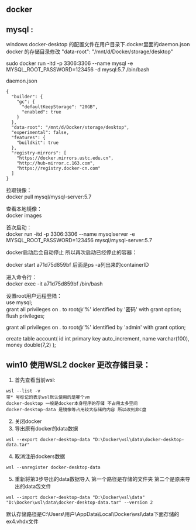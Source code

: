 ## docker 

mysql : 
---

windows docker-desktop 的配置文件在用户目录下.docker里面的daemon.json  
docker 的存储目录修改 "data-root": "/mnt/d/Docker/storage/desktop"  

sudo docker run -itd -p 3306:3306 --name mysql -e MYSQL_ROOT_PASSWORD=123456 -d mysql:5.7 /bin/bash

daemon.json
```
{
  "builder": {
    "gc": {
      "defaultKeepStorage": "20GB",
      "enabled": true
    }
  },
  "data-root": "/mnt/d/Docker/storage/desktop",
  "experimental": false,
  "features": {
    "buildkit": true
  },
  "registry-mirrors": [
    "https://docker.mirrors.ustc.edu.cn",
    "http://hub-mirror.c.163.com",
    "https://registry.docker-cn.com"
  ]
}

```
拉取镜像：  
docker pull mysql/mysql-server:5.7  

查看本地镜像：  
docker images   

首次启动：  
docker run -itd -p 3306:3306 --name mysqlserver -e MYSQL_ROOT_PASSWORD=123456 mysql/mysql-server:5.7   

docker启动后会自动停止  所以再次启动已经停止的容器：  

docker start a71d75d859bf 后面是ps -a列出来的containerID   

进入命令行：  
docker exec -it a71d75d859bf /bin/bash   

设置root用户远程登陆：  
use mysql;  
grant all privileges on *.* to root@'%' identified by '密码' with grant option;  
flush privileges;   

grant all privileges on *.* to root@'%' identified by 'admin' with grant option;


create table account(
    id int primary key auto_increment,
    name varchar(100),
    money double(7,2)
);

win10 使用WSL2 docker 更改存储目录：  
------
1. 首先查看当前wsl:  
```
wsl --list -v
带* 号标记的表示wsl默认使用的是哪个vm  
docker-desktop 一般是docker本身程序的存储 不占用太多空间  
docker-desktop-data 是镜像等占用较大存储的内容 所以改到非C盘  

```
2. 关闭docker  
3. 导出原有docker的data数据
```
wsl --export docker-desktop-data "D:\Docker\wsl\data\docker-desktop-data.tar"
```
4. 取消注册dockers数据
```
wsl --unregister docker-desktop-data
```
5. 重新将第3步导出的data数据导入
第一个路径是存储的文件夹  第二个是原来导出的data包文件  
```
wsl --import docker-desktop-data "D:\Docker\wsl\data" "D:\Docker\wsl\data\docker-desktop-data.tar" --version 2
```


默认存储路径是C:\Users\用户\AppData\Local\Docker\wsl\data下面存储的ex4.vhdx文件  
